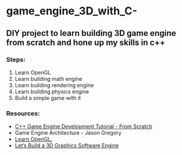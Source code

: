# game_engine_3D_with_C-
## DIY project to learn building 3D game engine from scratch and hone up my skills in c++

### Steps:
1. Learn OpenGL
2. Learn building math engine
3. Learn building rendering engine
4. Learn building physics engine
5. Build a simple game with it

### Resources:
* [C++ Game Engine Development Tutorial - From Scratch](https://www.youtube.com/playlist?list=PLlrATfBNZ98fqE45g3jZA_hLGUrD4bo6_)
* Game Engine Architecture - Jason Gregory
* [Learn OpenGL.](https://learnopengl.com/)
* [Let’s Build a 3D Graphics Software Engine](https://gamedevelopment.tutsplus.com/series/lets-build-a-3d-graphics-software-engine--gamedev-12718)
